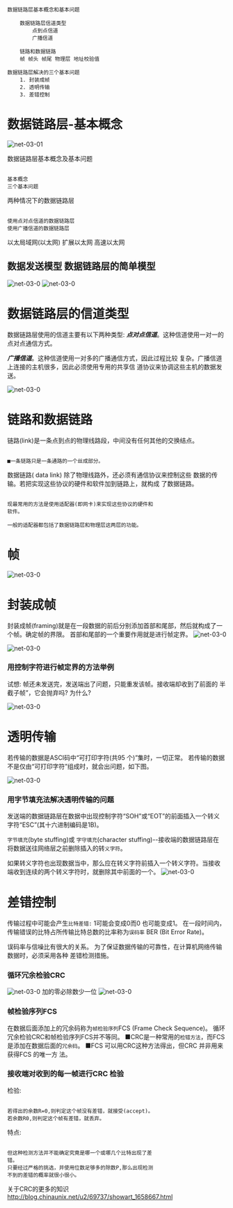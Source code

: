 ```

数据链路层基本概念和基本问题

	数据链路层信道类型
		点到点信道
		广播信道

    链路和数据链路
	帧 帧头 帧尾 物理层 地址校验值

数据链路层解决的三个基本问题
	1. 封装成帧
	2. 透明传输
	3. 差错控制
```

# 数据链路层-基本概念

![net-03-01](image/net-03-01.png)


数据链路层基本概念及基本问题

```

基本概念
三个基本问题

```

两种情况下的数据链路层

```

使用点对点信道的数据链路层
使用广播信道的数据链路层

```
以太局域网(以太网)
扩展以太网
高速以太网

## 数据发送模型  数据链路层的简单模型
![net-03-0](image/net-03-02.png)
![net-03-0](image/net-03-03.png)

# 数据链路层的信道类型

数据链路层使用的信道主要有以下两种类型:
***点对点信道***。这种信道使用一对一的点对点通信方式。

***广播信道***。这种信道使用一对多的广播通信方式，因此过程比较
复杂。广播信道上连接的主机很多，因此必须使用专用的共享信
道协议来协调这些主机的数据发送。

![net-03-0](image/net-03-04.png)



# 链路和数据链路

链路(link)是一条点到点的物理线路段，中间没有任何其他的交换结点。

```

■一条链路只是一条通路的一个丝成部分。

```

数据链路( data link) 除了物理线路外，还必须有通信协议来控制这些
数据的传输。若把实现这些协议的硬件和软件加到链路上，就构成
了数据链路。

```

现最常用的方法是使用适配器(即网卡)来实现这些协议的硬件和
软件。

一般的适配器都包括了数据链路层和物理层这两层的功能。

```



# 帧  


![net-03-0](image/net-03-05.png)



# 封装成帧


封装成帧(framing)就是在一段数据的前后分别添加首部和尾部，然后就构成了一个帧。确定帧的界限。
首部和尾部的一个重要作用就是进行帧定界。
![net-03-0](image/net-03-06.png)

![net-03-0](image/net-03-07.png)

### 用控制字符进行帧定界的方法举例
试想:
帧还未发送完，发送端出了问题，只能重发该帧。接收端却收到了前面的
半截子帧”，它会抛弃吗? 为什么?

![net-03-0](image/net-03-08.png)


# 透明传输

若传输的数据是ASCI码中“可打印字符(共95 个)”集时，一切正常。
若传输的数据不是仅由“可打印字符”组成时，就会出问题，如下图。

![net-03-0](image/net-03-09.png)


### 用字节填充法解决透明传输的问题

发送端的数据链路层在数据中出现控制字符“SOH”或“EOT”的前面插入一个转义
字符“ESC”(其十六进制编码是1B)。

`字节填充`(byte stuffing)或 `字守填充`(character stuffing)--接收端的数据链路层在
将数据送往网络层之前删除插入的转`义字符`。

如果转义字符也出现数据当中，那么应在转义字符前插入一个转义字符。当接收
端收到连续的两个转义字符时，就删除其中前面的一个。
![net-03-0](image/net-03-10.png)


# 差错控制


传输过程中可能会产生`比特差错:` 1可能会变成0而0 也可能变成1。
在一段时间内，传输错误的比特占所传输比特总数的比率称为`误码率`
BER (Bit Error Rate)。

误码率与信噪比有很大的关系。
为了保证数据传输的可靠性，在计算机网络传输数据时，必须采用各种
差错检测措施。

### 循环冗余检验CRC
![net-03-0](image/net-03-11.png)
加的零必除数少一位
![net-03-0](image/net-03-12.png)

### 帧检验序列FCS
在数据后面添加上的冗余码称为`帧检验序列`FCS (Frame Check Sequence)。
循环冗余检验CRC和帧检验序列FCS并不等同。
■CRC是一种常用的`检错方法`，而FCS是添加在数据后面的`冗余码`。
■FCS 可以用CRC这种方法得出，但CRC 并非用来获得FCS 的唯一方
法。

### 接收端对收到的每一帧进行CRC 检验
检验:
```

若得出的余数R=0,则判定这个帧没有差错，就接受(accept)。
若余数R0,则判定这个帧有差错，就丢弃。

```
特点:
```

但这种检测方法并不能确定究竟是哪一个或哪几个比特出现了差
错。
只要经过严格的挑选，并使用位数足够多的除数P,那么出现检测
不到的差错的概率就很小很小。

```
关于CRC的更多的知识
http://blog.chinaunix.net/u2/69737/showart_1658667.html

